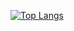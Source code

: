 [![Top Langs](https://github-readme-stats.vercel.app/api/top-langs/?username=reako99&layout=compact)](https://github.com/reako99/Guteam)
